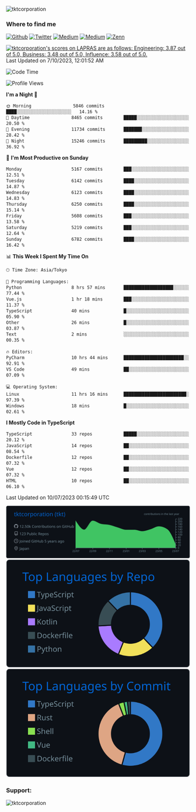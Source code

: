 <p align="left"> <img src="https://komarev.com/ghpvc/?username=tktcorporation&label=Profile%20views&color=0e75b6&style=flat" alt="tktcorporation" /> </p>

<h3>Where to find me</h3>
<p>
<a href="https://github.com/tktcorporation" target="_blank"><img alt="Github" src="https://img.shields.io/badge/GitHub-%2312100E.svg?&style=for-the-badge&logo=Github&logoColor=white" /></a>
<a href="https://twitter.com/tktcorporation" target="_blank"><img alt="Twitter" src="https://img.shields.io/badge/twitter-%231DA1F2.svg?&style=for-the-badge&logo=twitter&logoColor=white" /></a>
<a href="https://www.linkedin.com/in/tktcorporation" target="_blank"><img alt="Medium" src="https://img.shields.io/badge/linkdin-0a66c2.svg?&style=for-the-badge&logo=linkedin&logoColor=white" /></a>
<a href="https://qiita.com/tktcorporation" target="_blank"><img alt="Medium" src="https://img.shields.io/badge/qiita-55C500.svg?&style=for-the-badge&logo=qiita&logoColor=white" /></a>
<a href="https://zenn.dev/tktcorporation" target="_blank"><img alt="Zenn" src="https://img.shields.io/badge/Zenn-3EA8FF.svg?&style=for-the-badge&logo=Zenn&logoColor=white" /></a>
</p>

<!--START_SECTION:lapras-card-->
<p ><a href="https://lapras.com/public/tktcorporation" target="_blank" rel="noopener noreferrer"><img alt="tktcorporation's scores on LAPRAS are as follows: Engineering: 3.87 out of 5.0, Business: 3.48 out of 5.0, Influence: 3.58 out of 5.0." src="https://lapras-card-generator.vercel.app/api/svg?e=3.87&b=3.48&i=3.58&b1=%23232323&b2=%236d6d6d&i1=%23212121&i2=%23818181&l=en" width="300" ></a>  
Last Updated on 7/10/2023, 12:01:52 AM</p>
<!--END_SECTION:lapras-card-->
  
<!--START_SECTION:waka-->
![Code Time](http://img.shields.io/badge/Code%20Time-1%2C073%20hrs%2050%20mins-blue)

![Profile Views](http://img.shields.io/badge/Profile%20Views-0-blue)

**I'm a Night 🦉** 

```text
🌞 Morning                5846 commits        ████░░░░░░░░░░░░░░░░░░░░░   14.16 % 
🌆 Daytime                8465 commits        █████░░░░░░░░░░░░░░░░░░░░   20.50 % 
🌃 Evening                11734 commits       ███████░░░░░░░░░░░░░░░░░░   28.42 % 
🌙 Night                  15246 commits       █████████░░░░░░░░░░░░░░░░   36.92 % 
```
📅 **I'm Most Productive on Sunday** 

```text
Monday                   5167 commits        ███░░░░░░░░░░░░░░░░░░░░░░   12.51 % 
Tuesday                  6142 commits        ████░░░░░░░░░░░░░░░░░░░░░   14.87 % 
Wednesday                6123 commits        ████░░░░░░░░░░░░░░░░░░░░░   14.83 % 
Thursday                 6250 commits        ████░░░░░░░░░░░░░░░░░░░░░   15.14 % 
Friday                   5608 commits        ███░░░░░░░░░░░░░░░░░░░░░░   13.58 % 
Saturday                 5219 commits        ███░░░░░░░░░░░░░░░░░░░░░░   12.64 % 
Sunday                   6782 commits        ████░░░░░░░░░░░░░░░░░░░░░   16.42 % 
```


📊 **This Week I Spent My Time On** 

```text
🕑︎ Time Zone: Asia/Tokyo

💬 Programming Languages: 
Python                   8 hrs 57 mins       ███████████████████░░░░░░   77.44 % 
Vue.js                   1 hr 18 mins        ███░░░░░░░░░░░░░░░░░░░░░░   11.37 % 
TypeScript               40 mins             █░░░░░░░░░░░░░░░░░░░░░░░░   05.90 % 
Other                    26 mins             █░░░░░░░░░░░░░░░░░░░░░░░░   03.87 % 
Text                     2 mins              ░░░░░░░░░░░░░░░░░░░░░░░░░   00.35 % 

🔥 Editors: 
PyCharm                  10 hrs 44 mins      ███████████████████████░░   92.91 % 
VS Code                  49 mins             ██░░░░░░░░░░░░░░░░░░░░░░░   07.09 % 

💻 Operating System: 
Linux                    11 hrs 16 mins      ████████████████████████░   97.39 % 
Windows                  18 mins             █░░░░░░░░░░░░░░░░░░░░░░░░   02.61 % 
```

**I Mostly Code in TypeScript** 

```text
TypeScript               33 repos            █████░░░░░░░░░░░░░░░░░░░░   20.12 % 
JavaScript               14 repos            ██░░░░░░░░░░░░░░░░░░░░░░░   08.54 % 
Dockerfile               12 repos            ██░░░░░░░░░░░░░░░░░░░░░░░   07.32 % 
Vue                      12 repos            ██░░░░░░░░░░░░░░░░░░░░░░░   07.32 % 
HTML                     10 repos            ██░░░░░░░░░░░░░░░░░░░░░░░   06.10 % 
```




 Last Updated on 10/07/2023 00:15:49 UTC
<!--END_SECTION:waka-->

[![](https://raw.githubusercontent.com/tktcorporation/tktcorporation/master/profile-summary-card-output/github_dark/0-profile-details.svg)](https://github.com/vn7n24fzkq/github-profile-summary-cards)
[![](https://raw.githubusercontent.com/tktcorporation/tktcorporation/master/profile-summary-card-output/github_dark/1-repos-per-language.svg)](https://github.com/vn7n24fzkq/github-profile-summary-cards) [![](https://raw.githubusercontent.com/tktcorporation/tktcorporation/master/profile-summary-card-output/github_dark/2-most-commit-language.svg)](https://github.com/vn7n24fzkq/github-profile-summary-cards)

<h3 align="left">Support:</h3>
<p><a href="https://www.buymeacoffee.com/tktcorporation"> <img align="left" src="https://cdn.buymeacoffee.com/buttons/v2/default-yellow.png" height="50" width="210" alt="tktcorporation" /></a></p><br><br>
